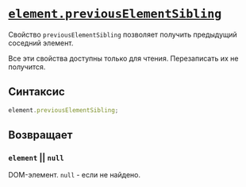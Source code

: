 # [`element.previousElementSibling`](../index.md)

Свойство `previousElementSibling` позволяет получить предыдущий соседний элемент.

Все эти свойства доступны только для чтения. Перезаписать их не получится.

## Синтаксис

```js
element.previousElementSibling;
```

## Возвращает

### `element` || `null`

DOM-элемент. `null` - если не найдено.
